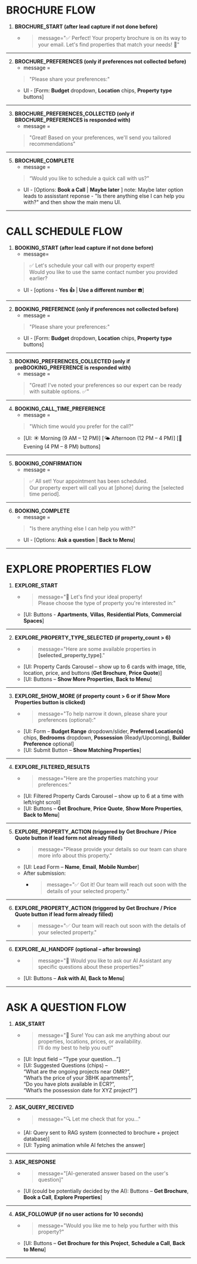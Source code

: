 # BROCHURE FLOW

1. **BROCHURE\_START (after lead capture if not done before)**
    * > message="✅ Perfect! Your property brochure is on its way to your email.
    Let's find properties that match your needs! 🏡"

---

2. **BROCHURE\_PREFERENCES (only if preferences not collected before)**
    * message =  
    > "Please share your preferences:"
    * UI - [Form: **Budget** dropdown, **Location** chips, **Property type** buttons]

---

3. **BROCHURE\_PREFERENCES\_COLLECTED (only if BROCHURE\_PREFERENCES is responded with)**
    * message = 
    > "Great! Based on your preferences, we'll send you tailored recommendations"

---

5. **BROCHURE\_COMPLETE**
    * message = 
    > “Would you like to schedule a quick call with us?"
    * UI - [Options: **Book a Call** | **Maybe later** ]
    note: Maybe later option leads to assisstant reponse - "Is there anything else I can help you with?" and then show the main menu UI.

---

# CALL SCHEDULE FLOW

1. **BOOKING\_START (after lead capture if not done before)**
    * message=
    > ✅ Let's schedule your call with our property expert!  
    > Would you like to use the same contact number you provided earlier?
    * UI - [options - **Yes 👍** | **Use a different number ☎️**]

---

2. **BOOKING\_PREFERENCE (only if preferences not collected before)** 
    * message =  
    > "Please share your preferences:"
    * UI - [Form: **Budget** dropdown, **Location** chips, **Property type** buttons]

---

3. **BOOKING\_PREFERENCES\_COLLECTED (only if preBOOKING\_PREFERENCE is responded with)**
    * message = 
    > "Great! I’ve noted your preferences so our expert can be ready with suitable options. ✅"

---

4. **BOOKING\_CALL\_TIME\_PREFERENCE**
    * message =
    > "Which time would you prefer for the call?"
    * [UI: ☀️ Morning (9 AM – 12 PM)] [🌤️ Afternoon (12 PM – 4 PM)] [🌇 Evening (4 PM – 8 PM) buttons]

---

5. **BOOKING\_CONFIRMATION**
    * message = 
    > ✅ All set! Your appointment has been scheduled.  
    > Our property expert will call you at [phone] during the [selected time period].

---

6. **BOOKING\_COMPLETE**
    * message = 
    > "Is there anything else I can help you with?"
    * UI - [Options: **Ask a question** | **Back to Menu**]

---


# EXPLORE PROPERTIES FLOW

1. **EXPLORE_START**
    * > message="🏡 Let's find your ideal property!  
    Please choose the type of property you're interested in:"
    * [UI: Buttons - **Apartments**, **Villas**, **Residential Plots**, **Commercial Spaces**]

---

2. **EXPLORE_PROPERTY_TYPE_SELECTED (if property_count > 6)**
    * > message="Here are some available properties in **[selected_property_type]**."
    * [UI: Property Cards Carousel – show up to 6 cards with image, title, location, price, and buttons (**Get Brochure**, **Price Quote**)]
    * [UI: Buttons – **Show More Properties**, **Back to Menu**]

---

3. **EXPLORE_SHOW_MORE (if property count > 6 or if Show More Properties button is clicked)**
    * > message="To help narrow it down, please share your preferences (optional):"
    * [UI: Form – **Budget Range** dropdown/slider, **Preferred Location(s)** chips, **Bedrooms** dropdown, **Possession** (Ready/Upcoming), **Builder Preference** optional]
    * [UI: Submit Button – **Show Matching Properties**]

---

4. **EXPLORE_FILTERED_RESULTS**
    * > message="Here are the properties matching your preferences:"
    * [UI: Filtered Property Cards Carousel – show up to 6 at a time with left/right scroll]
    * [UI: Buttons – **Get Brochure**, **Price Quote**, **Show More Properties**, **Back to Menu**]

---

5. **EXPLORE_PROPERTY_ACTION (triggered by Get Brochure / Price Quote button if lead form not already filled)**
    * > message="Please provide your details so our team can share more info about this property."
    * [UI: Lead Form – **Name**, **Email**, **Mobile Number**]
    * After submission:
        * > message="✅ Got it! Our team will reach out soon with the details of your selected property."

---

6. **EXPLORE_PROPERTY_ACTION (triggered by Get Brochure / Price Quote button if lead form already filled)**
    * > message="✅ Our team will reach out soon with the details of your selected property."

---

6. **EXPLORE_AI_HANDOFF (optional – after browsing)**
    * > message="💬 Would you like to ask our AI Assistant any specific questions about these properties?"
    * [UI: Buttons – **Ask with AI**, **Back to Menu**]

---

# ASK A QUESTION FLOW

1. **ASK_START**
    * > message="💬 Sure! You can ask me anything about our properties, locations, prices, or availability.  
    I’ll do my best to help you out!"
    * [UI: Input field – “Type your question…”]
    * [UI: Suggested Questions (chips) –  
      “What are the ongoing projects near OMR?”,  
      “What’s the price of your 3BHK apartments?”,  
      “Do you have plots available in ECR?”,  
      “What’s the possession date for XYZ project?”]

---

2. **ASK_QUERY_RECEIVED**
    * > message="🔍 Let me check that for you..."
    * [AI: Query sent to RAG system (connected to brochure + project database)]
    * [UI: Typing animation while AI fetches the answer]

---

3. **ASK_RESPONSE**
    * > message="[AI-generated answer based on the user's question]"
    * [UI (could be potentially decided by the AI): Buttons – **Get Brochure**, **Book a Call**, **Explore Properties**]

---

4. **ASK_FOLLOWUP (if no user actions for 10 seconds)**
    * > message="Would you like me to help you further with this property?"
    * [UI: Buttons – **Get Brochure for this Project**, **Schedule a Call**, **Back to Menu**]

---







